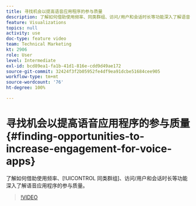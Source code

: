 ```yaml
---
title: 寻找机会以提高语音应用程序的参与质量
description: 了解如何借助使用频率、同类群组、访问/用户和会话时长等功能深入了解语音应用程序的参与质量。
feature: Visualizations
topics: null
activity: use
doc-type: feature video
team: Technical Marketing
kt: 2906
role: User
level: Intermediate
exl-id: bcd89ea1-fa1b-41d1-816e-cdd9d49ae172
source-git-commit: 32424f3f2b05952fe4df9ea91dcbe51684cee905
workflow-type: tm+mt
source-wordcount: '76'
ht-degree: 100%

---
```


# 寻找机会以提高语音应用程序的参与质量 {#finding-opportunities-to-increase-engagement-for-voice-apps}

了解如何借助使用频率、[!UICONTROL 同类群组]、访问/用户和会话时长等功能深入了解语音应用程序的参与质量。

>[!VIDEO](https://video.tv.adobe.com/v/27223/?quality=9)
